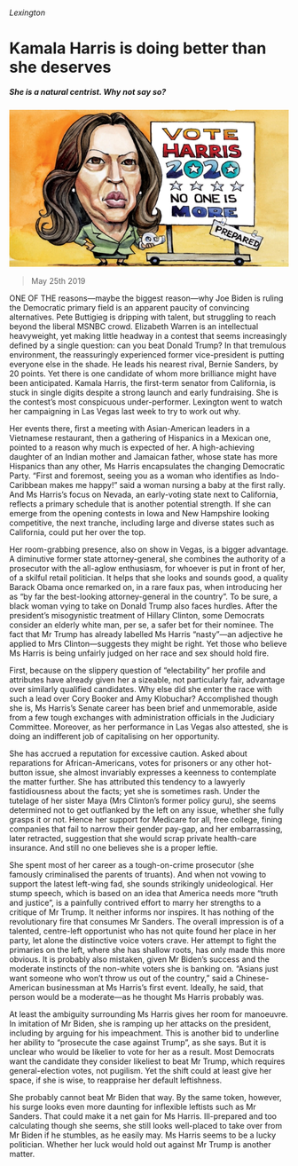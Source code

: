 ###### Lexington

# Kamala Harris is doing better than she deserves 

##### She is a natural centrist. Why not say so? 

![image](images/unnamed.jpg) 

> May 25th 2019 

ONE OF THE reasons—maybe the biggest reason—why Joe Biden is ruling the Democratic primary field is an apparent paucity of convincing alternatives. Pete Buttigieg is dripping with talent, but struggling to reach beyond the liberal MSNBC crowd. Elizabeth Warren is an intellectual heavyweight, yet making little headway in a contest that seems increasingly defined by a single question: can you beat Donald Trump? In that tremulous environment, the reassuringly experienced former vice-president is putting everyone else in the shade. He leads his nearest rival, Bernie Sanders, by 20 points. Yet there is one candidate of whom more brilliance might have been anticipated. Kamala Harris, the first-term senator from California, is stuck in single digits despite a strong launch and early fundraising. She is the contest’s most conspicuous under-performer. Lexington went to watch her campaigning in Las Vegas last week to try to work out why. 

Her events there, first a meeting with Asian-American leaders in a Vietnamese restaurant, then a gathering of Hispanics in a Mexican one, pointed to a reason why much is expected of her. A high-achieving daughter of an Indian mother and Jamaican father, whose state has more Hispanics than any other, Ms Harris encapsulates the changing Democratic Party. “First and foremost, seeing you as a woman who identifies as Indo-Caribbean makes me happy!” said a woman nursing a baby at the first rally. And Ms Harris’s focus on Nevada, an early-voting state next to California, reflects a primary schedule that is another potential strength. If she can emerge from the opening contests in Iowa and New Hampshire looking competitive, the next tranche, including large and diverse states such as California, could put her over the top. 

Her room-grabbing presence, also on show in Vegas, is a bigger advantage. A diminutive former state attorney-general, she combines the authority of a prosecutor with the all-aglow enthusiasm, for whoever is put in front of her, of a skilful retail politician. It helps that she looks and sounds good, a quality Barack Obama once remarked on, in a rare faux pas, when introducing her as “by far the best-looking attorney-general in the country”. To be sure, a black woman vying to take on Donald Trump also faces hurdles. After the president’s misogynistic treatment of Hillary Clinton, some Democrats consider an elderly white man, per se, a safer bet for their nominee. The fact that Mr Trump has already labelled Ms Harris “nasty”—an adjective he applied to Mrs Clinton—suggests they might be right. Yet those who believe Ms Harris is being unfairly judged on her race and sex should hold fire. 

First, because on the slippery question of “electability” her profile and attributes have already given her a sizeable, not particularly fair, advantage over similarly qualified candidates. Why else did she enter the race with such a lead over Cory Booker and Amy Klobuchar? Accomplished though she is, Ms Harris’s Senate career has been brief and unmemorable, aside from a few tough exchanges with administration officials in the Judiciary Committee. Moreover, as her performance in Las Vegas also attested, she is doing an indifferent job of capitalising on her opportunity. 

She has accrued a reputation for excessive caution. Asked about reparations for African-Americans, votes for prisoners or any other hot-button issue, she almost invariably expresses a keenness to contemplate the matter further. She has attributed this tendency to a lawyerly fastidiousness about the facts; yet she is sometimes rash. Under the tutelage of her sister Maya (Mrs Clinton’s former policy guru), she seems determined not to get outflanked by the left on any issue, whether she fully grasps it or not. Hence her support for Medicare for all, free college, fining companies that fail to narrow their gender pay-gap, and her embarrassing, later retracted, suggestion that she would scrap private health-care insurance. And still no one believes she is a proper leftie. 

She spent most of her career as a tough-on-crime prosecutor (she famously criminalised the parents of truants). And when not vowing to support the latest left-wing fad, she sounds strikingly unideological. Her stump speech, which is based on an idea that America needs more “truth and justice”, is a painfully contrived effort to marry her strengths to a critique of Mr Trump. It neither informs nor inspires. It has nothing of the revolutionary fire that consumes Mr Sanders. The overall impression is of a talented, centre-left opportunist who has not quite found her place in her party, let alone the distinctive voice voters crave. Her attempt to fight the primaries on the left, where she has shallow roots, has only made this more obvious. It is probably also mistaken, given Mr Biden’s success and the moderate instincts of the non-white voters she is banking on. “Asians just want someone who won’t throw us out of the country,” said a Chinese-American businessman at Ms Harris’s first event. Ideally, he said, that person would be a moderate—as he thought Ms Harris probably was. 

At least the ambiguity surrounding Ms Harris gives her room for manoeuvre. In imitation of Mr Biden, she is ramping up her attacks on the president, including by arguing for his impeachment. This is another bid to underline her ability to “prosecute the case against Trump”, as she says. But it is unclear who would be likelier to vote for her as a result. Most Democrats want the candidate they consider likeliest to beat Mr Trump, which requires general-election votes, not pugilism. Yet the shift could at least give her space, if she is wise, to reappraise her default leftishness. 

She probably cannot beat Mr Biden that way. By the same token, however, his surge looks even more daunting for inflexible leftists such as Mr Sanders. That could make it a net gain for Ms Harris. Ill-prepared and too calculating though she seems, she still looks well-placed to take over from Mr Biden if he stumbles, as he easily may. Ms Harris seems to be a lucky politician. Whether her luck would hold out against Mr Trump is another matter. 

